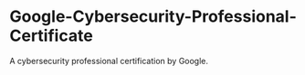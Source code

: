 # Google-Cybersecurity-Professional-Certificate
 A cybersecurity professional certification by Google.

